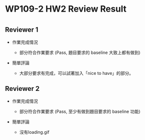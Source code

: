 
WP109-2 HW2 Review Result
=========================

# 

## Reviewer 1
- 作業完成情況
	- 部分符合作業要求 (Pass, 題目要求的 baseline 大致上都有做到)

- 簡單評論
	- 大部分要求有完成，可以試著加入「nice to have」的部分。


## Reviewer 2
- 作業完成情況
	- 部分符合作業要求 (Pass, 至少有做到題目要求的 baseline 功能)

- 簡單評論
	- 沒有loading.gif

